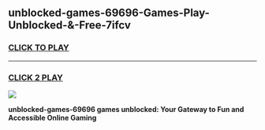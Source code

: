 
## unblocked-games-69696-Games-Play-Unblocked-&-Free-7ifcv
<h3>
<a href="https://premium76.site?title=unblocked-games-69696&ref=24A">CLICK TO PLAY</a></h3>
<hr>

<h3>
<a href="https://premium76.site?title=unblocked-games-69696&ref=24A">CLICK 2 PLAY</a>
  
</h3>

<a href="https://premium76.site?title=unblocked-games-69696&ref=24A"><img src="https://clearcache.store/games.png"></a>


**unblocked-games-69696 games unblocked: Your Gateway to Fun and Accessible Online Gaming**
